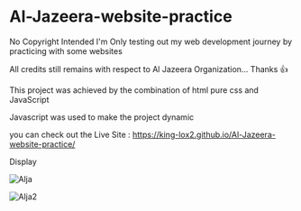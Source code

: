 # Al-Jazeera-website-practice 

No Copyright Intended I'm Only testing out my web development journey by practicing with some websites

All credits still remains with respect to Al Jazeera  Organization... Thanks 👍 

This project was achieved by the combination of html pure css and JavaScript 

Javascript was used to make the project dynamic 

you can check out the Live Site : https://king-lox2.github.io/Al-Jazeera-website-practice/ 

Display 

![Alja](https://user-images.githubusercontent.com/59830659/186161033-b5554aee-1901-4744-945d-8403071fee0a.png)

![Alja2](https://user-images.githubusercontent.com/59830659/186161154-6326f7e0-2bd8-4580-aa6b-49bf4930d8b0.png)




